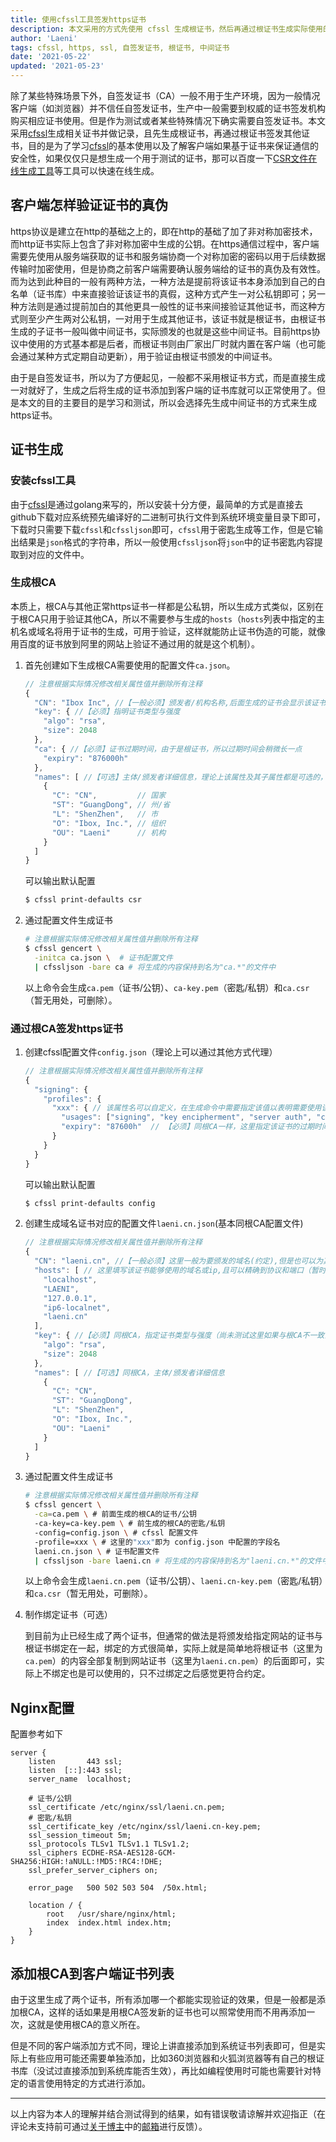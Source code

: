 ```yaml
---
title: 使用cfssl工具签发https证书
description: 本文采用的方式先使用 cfssl 生成根证书，然后再通过根证书生成实际使用的https证书（中间证书），这样可以通过内置一个根证书来验证该根证书生成的所有中间证书的有效性
author: 'Laeni'
tags: cfssl, https, ssl, 自签发证书, 根证书, 中间证书
date: '2021-05-22'
updated: '2021-05-23'
---
```


除了某些特殊场景下外，自签发证书（CA）一般不用于生产环境，因为一般情况客户端（如浏览器）并不信任自签发证书，生产中一般需要到权威的证书签发机构购买相应证书使用。但是作为测试或者某些特殊情况下确实需要自签发证书。本文采用[cfssl](https://github.com/cloudflare/cfssl)生成相关证书并做记录，且先生成根证书，再通过根证书签发其他证书，目的是为了学习[cfssl](https://github.com/cloudflare/cfssl)的基本使用以及了解客户端如果基于证书来保证通信的安全性，如果仅仅只是想生成一个用于测试的证书，那可以百度一下[CSR文件在线生成工具](https://csr.chinassl.net/generator-csr.html)等工具可以快速在线生成。

## 客户端怎样验证证书的真伪

https协议是建立在http的基础之上的，即在http的基础了加了非对称加密技术，而http证书实际上包含了非对称加密中生成的公钥。在https通信过程中，客户端需要先使用从服务端获取的证书和服务端协商一个对称加密的密码以用于后续数据传输时加密使用，但是协商之前客户端需要确认服务端给的证书的真伪及有效性。而为达到此种目的一般有两种方法，一种方法是提前将该证书本身添加到自己的白名单（证书库）中来直接验证该证书的真假，这种方式产生一对公私钥即可；另一种方法则是通过提前加白的其他更具一般性的证书来间接验证其他证书，而这种方式则至少产生两对公私钥，一对用于生成其他证书，该证书就是根证书，由根证书生成的子证书一般叫做中间证书，实际颁发的也就是这些中间证书。目前https协议中使用的方式基本都是后者，而根证书则由厂家出厂时就内置在客户端（也可能会通过某种方式定期自动更新），用于验证由根证书颁发的中间证书。

由于是自签发证书，所以为了方便起见，一般都不采用根证书方式，而是直接生成一对就好了，生成之后将生成的证书添加到客户端的证书库就可以正常使用了。但是本文的目的主要目的是学习和测试，所以会选择先生成中间证书的方式来生成https证书。

## 证书生成

### 安装cfssl工具

由于[cfssl](https://github.com/cloudflare/cfssl)是通过golang来写的，所以安装十分方便，最简单的方式是直接去github下载对应系统预先编译好的二进制可执行文件到系统环境变量目录下即可，下载时只需要下载`cfssl`和`cfssljson`即可，`cfssl`用于密匙生成等工作，但是它输出结果是`json`格式的字符串，所以一般使用`cfssljson`将`json`中的证书密匙内容提取到对应的文件中。

### 生成根CA

本质上，根CA与其他正常https证书一样都是公私钥，所以生成方式类似，区别在于根CA只用于验证其他CA，所以不需要参与生成的`hosts`（`hosts`列表中指定的主机名或域名将用于证书的生成，可用于验证，这样就能防止证书伪造的可能，就像用百度的证书放到阿里的网站上验证不通过用的就是这个机制）。

1. 首先创建如下生成根CA需要使用的配置文件`ca.json`。

   ```javascript
   // 注意根据实际情况修改相关属性值并删除所有注释
   {
     "CN": "Ibox Inc", //【一般必须】颁发者/机构名称,后面生成的证书会显示该证书由某某机构颁发
     "key": { //【必须】指明证书类型与强度
       "algo": "rsa",
       "size": 2048
     },
     "ca": { //【必须】证书过期时间，由于是根证书，所以过期时间会稍微长一点
       "expiry": "876000h"
     },
     "names": [ //【可选】主体/颁发者详细信息，理论上该属性及其子属性都是可选的，且一般为英文(没试过中文)
       {
         "C": "CN",         // 国家
         "ST": "GuangDong", // 州/省
         "L": "ShenZhen",   // 市
         "O": "Ibox, Inc.", // 组织
         "OU": "Laeni"      // 机构
       }
     ]
   }
   ```

   可以输出默认配置

   ```bash
   $ cfssl print-defaults csr
   ```

2. 通过配置文件生成证书

   ```bash
   # 注意根据实际情况修改相关属性值并删除所有注释
   $ cfssl gencert \
     -initca ca.json \  # 证书配置文件
     | cfssljson -bare ca # 将生成的内容保持到名为"ca.*"的文件中
   ```

   以上命令会生成`ca.pem`（证书/公钥）、`ca-key.pem`（密匙/私钥）和`ca.csr`（暂无用处，可删除）。

### 通过根CA签发https证书

1. 创建cfssl配置文件`config.json`（理论上可以通过其他方式代理）

   ```javascript
   // 注意根据实际情况修改相关属性值并删除所有注释
   {
     "signing": {
       "profiles": {
         "xxx": { // 该属性名可以自定义，在生成命令中需要指定该值以表明需要使用该配置
           "usages": ["signing", "key encipherment", "server auth", "client auth"], // 【必须】指明该证书可以用于干什么事情（正式签发的证书基本也是这样，唯一多一个“撤销证书”功能）
           "expiry": "87600h"  // 【必须】同根CA一样，这里指定该证书的过期时间，且该时间一般比根CA短。
         }
       }
     }
   }
   ```

   可以输出默认配置

   ```bash
   $ cfssl print-defaults config
   ```

2. 创建生成域名证书对应的配置文件`laeni.cn.json`(基本同根CA配置文件)

   ```javascript
   // 注意根据实际情况修改相关属性值并删除所有注释
   {
     "CN": "laeni.cn", //【一般必须】这里一般为要颁发的域名(约定),但是也可以为其他的,作用仅仅是查看时显示的名称而已
     "hosts": [ // 这里填写该证书能够使用的域名或ip,且可以精确到协议和端口（暂时没研究过泛域名该怎么填写）
       "localhost",
       "LAENI",
       "127.0.0.1",
       "ip6-localnet",
       "laeni.cn"
     ],
     "key": { //【必须】同根CA，指定证书类型与强度（尚未测试这里如果与根CA不一致会不会成功）
       "algo": "rsa",
       "size": 2048
     },
     "names": [ //【可选】同根CA，主体/颁发者详细信息
       {
         "C": "CN",
         "ST": "GuangDong",
         "L": "ShenZhen",
         "O": "Ibox, Inc.",
         "OU": "Laeni"
       }
     ]
   }
   ```

3. 通过配置文件生成证书

   ```bash
   # 注意根据实际情况修改相关属性值并删除所有注释
   $ cfssl gencert \
     -ca=ca.pem \ # 前面生成的根CA的证书/公钥
     -ca-key=ca-key.pem \ # 前生成的根CA的密匙/私钥
     -config=config.json \ # cfssl 配置文件
     -profile=xxx \ # 这里的"xxx"即为 config.json 中配置的字段名
     laeni.cn.json \ # 证书配置文件
     | cfssljson -bare laeni.cn # 将生成的内容保持到名为"laeni.cn.*"的文件中
   ```

   以上命令会生成`laeni.cn.pem`（证书/公钥）、`laeni.cn-key.pem`（密匙/私钥）和`ca.csr`（暂无用处，可删除）。

4. 制作绑定证书（可选）

   到目前为止已经生成了两个证书，但通常的做法是将颁发给指定网站的证书与根证书绑定在一起，绑定的方式很简单，实际上就是简单地将根证书（这里为`ca.pem`）的内容全部复制到网站证书（这里为`laeni.cn.pem`）的后面即可，实际上不绑定也是可以使用的，只不过绑定之后感觉更符合约定。

## Nginx配置

配置参考如下

```
server {
    listen       443 ssl;
    listen  [::]:443 ssl;
    server_name  localhost;

	# 证书/公钥
    ssl_certificate /etc/nginx/ssl/laeni.cn.pem;
    # 密匙/私钥
    ssl_certificate_key /etc/nginx/ssl/laeni.cn-key.pem;
    ssl_session_timeout 5m;
    ssl_protocols TLSv1 TLSv1.1 TLSv1.2;
    ssl_ciphers ECDHE-RSA-AES128-GCM-SHA256:HIGH:!aNULL:!MD5:!RC4:!DHE;
    ssl_prefer_server_ciphers on;

    error_page   500 502 503 504  /50x.html;

    location / {
    	root   /usr/share/nginx/html;
    	index  index.html index.htm;
    }
}
```

## 添加根CA到客户端证书列表

由于这里生成了两个证书，所有添加哪一个都能实现验证的效果，但是一般都是添加根CA，这样的话如果是用根CA签发新的证书也可以照常使用而不用再添加一次，这就是使用根CA的意义所在。

但是不同的客户端添加方式不同，理论上讲直接添加到系统证书列表即可，但是实际上有些应用可能还需要单独添加，比如360浏览器和火狐浏览器等有自己的根证书库（没试过直接添加到系统库能否生效），再比如编程使用时可能也需要针对特定的语言使用特定的方式进行添加。

---

以上内容为本人的理解并结合测试得到的结果，如有错误敬请谅解并欢迎指正（在评论未支持前可通过[关于博主](../../../about/self.html)中的[邮箱](mailto:m@laeni.cn)进行反馈）。